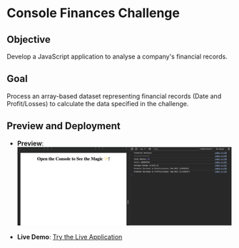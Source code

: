 # Console Finances Challenge

## Objective
Develop a JavaScript application to analyse a company's financial records.

## Goal
Process an array-based dataset representing financial records (Date and Profit/Losses) to calculate the data specified in the challenge.

## Preview and Deployment
- **Preview**: 
  ![Preview Image](./assets/images/preview.png)

- **Live Demo**: 
  [Try the Live Application](https://calebtkjordan.github.io/Console-Finances/)
